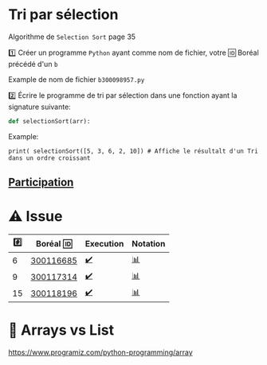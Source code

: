 # Tri par sélection

Algorithme de `Selection Sort` page 35

:one: Créer un programme `Python` ayant comme nom de fichier, votre :id: Boréal précédé d'un `b`

Example de nom de fichier `b300098957.py`

:two: Écrire le programme de tri par sélection dans une fonction ayant la signature suivante:

```python
def selectionSort(arr):
```

Example: 

```
print( selectionSort([5, 3, 6, 2, 10]) # Affiche le résultalt d'un Tri dans un ordre croissant
```

## [Participation](.scripts/Participation.md)

# :warning: Issue

|:hash:| Boréal :id:                | Execution          | Notation         |
|------|----------------------------|--------------------|------------------|
| 6 | [300116685](b300116685.py) | [:heavy_check_mark:](.scripts/Execution.md#etudiant-300116685) | [:bar_chart:](.scripts/Notation.md#etudiant-300116685) |
| 9 | [300117314](b300117314.py) | [:heavy_check_mark:](.scripts/Execution.md#etudiant-300117314) | [:bar_chart:](.scripts/Notation.md#etudiant-300117314) |
| 15 | [300118196](b300118196.py) | [:heavy_check_mark:](.scripts/Execution.md#etudiant-300118196) | [:bar_chart:](.scripts/Notation.md#etudiant-300118196) |



# :bookmark: Arrays vs List

https://www.programiz.com/python-programming/array

